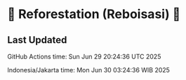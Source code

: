 
# 🌳 Reforestation (Reboisasi) 🌲

## Last Updated

GitHub Actions time: Sun Jun 29 20:24:36 UTC 2025

Indonesia/Jakarta time: Mon Jun 30 03:24:36 WIB 2025
